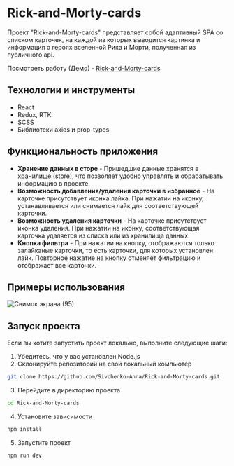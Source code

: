 # Rick-and-Morty-cards

Проект "Rick-and-Morty-cards" представляет собой адаптивный SPA со списком карточек, на каждой из которых выводится картинка и информация о героях вселенной Рика и Морти, полученная из публичного api.

Посмотреть работу (Демо) - [Rick-and-Morty-cards](https://sivchenko-anna.github.io/Rick-and-Morty-cards/)

## Технологии и инструменты
- React
- Redux, RTK
- SCSS
- Библиотеки axios и prop-types

## Функциональность приложения

- **Хранение данных в сторе** - Пришедшие данные хранятся в хранилище (store), что позволяет удобно управлять и обрабатывать информацию в проекте.
- **Возможность добавления/удаления карточки в избранное** -  На карточке присутствует иконка лайка. При нажатии на иконку, устанавливается или снимается лайк для соответствующей карточки. 
- **Возможность удаления карточки** -  На карточке присутствует иконка удаления. При нажатии на иконку, соответствующая карточка удаляется из списка или из хранилища данных.
- **Кнопка фильтра** - При нажатии на кнопку, отображаются только залайканые карточки, то есть карточки, для которых установлен лайк. Повторное нажатие на кнопку отменяет фильтрацию и отображает все карточки.

## Примеры использования 
![Снимок экрана (95)](https://github.com/Sivchenko-Anna/Rick-and-Morty-cards/assets/103916590/0a88345a-9790-4de0-9927-d6d142ff63e0)


## Запуск проекта

Если вы хотите запустить проект локально, выполните следующие шаги:
1. Убедитесь, что у вас установлен Node.js
2. Склонируйте репозиторий на свой локальный компьютер
```sh
git clone https://github.com/Sivchenko-Anna/Rick-and-Morty-cards.git
```
3. Перейдите в директорию проекта 
```sh
cd Rick-and-Morty-cards
```
4. Установите зависимости 
```sh
npm install
```
5. Запустите проект
```sh
npm run dev
```
